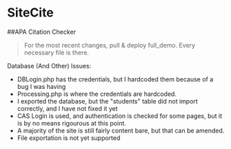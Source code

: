# SiteCite 
##APA Citation Checker

> For the most recent changes, pull & deploy full_demo. Every necessary file is there.

Database (And Other) Issues:
* DBLogin.php has the credentials, but I hardcoded them because of a bug I was having
* Processing.php is where the credentials are hardcoded.
* I exported the database, but the "students" table did not import correctly, and I have not fixed it yet
* CAS Login is used, and authentication is checked for some pages, but it is by no means rigourous at this point. 
* A majority of the site is still fairly content bare, but that can be amended.
* File exportation is not yet supported
